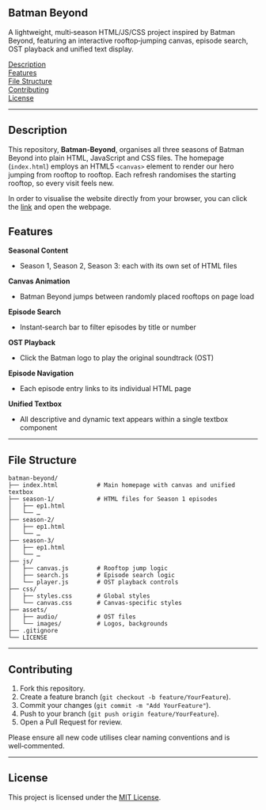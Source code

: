 ## Batman Beyond

A lightweight, multi‑season HTML/JS/CSS project inspired by Batman Beyond, featuring an interactive rooftop‑jumping canvas, episode search, OST playback and unified text display.

[Description](#Description)  
[Features](#Features)  
[File Structure](#File-Structure)  
[Contributing](#Contributing)  
[License](#License)  

---

## Description

This repository, **Batman‑Beyond**, organises all three seasons of Batman Beyond into plain HTML, JavaScript and CSS files. The homepage (`index.html`) employs an HTML5 `<canvas>` element to render our hero jumping from rooftop to rooftop. Each refresh randomises the starting rooftop, so every visit feels new.

In order to visualise the website directly from your browser, you can click the [link](https://batmanbeyond.netlify.app) and open the webpage.


## Features
**Seasonal Content**  
- Season 1, Season 2, Season 3: each with its own set of HTML files  

**Canvas Animation**  
- Batman Beyond jumps between randomly placed rooftops on page load  

**Episode Search**  
- Instant‑search bar to filter episodes by title or number  

**OST Playback**  
- Click the Batman logo to play the original soundtrack (OST)  

**Episode Navigation**  
- Each episode entry links to its individual HTML page  

**Unified Textbox**  
- All descriptive and dynamic text appears within a single textbox component  

---

## File Structure

```
batman-beyond/
├── index.html           # Main homepage with canvas and unified textbox
├── season-1/            # HTML files for Season 1 episodes
│   ├── ep1.html
│   └── …
├── season-2/
│   ├── ep1.html
│   └── …
├── season-3/
│   ├── ep1.html
│   └── …
├── js/
│   ├── canvas.js        # Rooftop jump logic
│   ├── search.js        # Episode search logic
│   └── player.js        # OST playback controls
├── css/
│   ├── styles.css       # Global styles
│   └── canvas.css       # Canvas‑specific styles
├── assets/
│   ├── audio/           # OST files
│   └── images/          # Logos, backgrounds
├── .gitignore
└── LICENSE
```

---

## Contributing

1. Fork this repository.
2. Create a feature branch (`git checkout -b feature/YourFeature`).
3. Commit your changes (`git commit -m "Add YourFeature"`).
4. Push to your branch (`git push origin feature/YourFeature`).
5. Open a Pull Request for review.

Please ensure all new code utilises clear naming conventions and is well‑commented.

---

## License

This project is licensed under the [MIT License](LICENSE).
